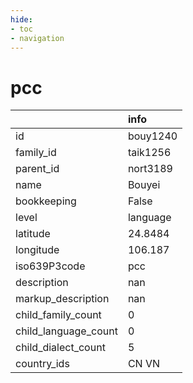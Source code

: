 ```yaml
---
hide:
- toc
- navigation
---
```

# pcc
|                      | info     |
|:---------------------|:---------|
| id                   | bouy1240 |
| family_id            | taik1256 |
| parent_id            | nort3189 |
| name                 | Bouyei   |
| bookkeeping          | False    |
| level                | language |
| latitude             | 24.8484  |
| longitude            | 106.187  |
| iso639P3code         | pcc      |
| description          | nan      |
| markup_description   | nan      |
| child_family_count   | 0        |
| child_language_count | 0        |
| child_dialect_count  | 5        |
| country_ids          | CN VN    |